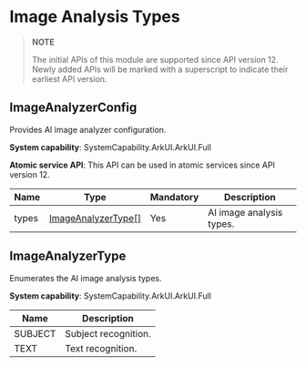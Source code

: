 # Image Analysis Types

>**NOTE**
>
>The initial APIs of this module are supported since API version 12. Newly added APIs will be marked with a superscript to indicate their earliest API version.


## ImageAnalyzerConfig

Provides AI image analyzer configuration.

**System capability**: SystemCapability.ArkUI.ArkUI.Full

**Atomic service API**: This API can be used in atomic services since API version 12.

| Name    | Type               | Mandatory  | Description                  |
| ------ | ----------------- | ---- | -------------------- |
| types | [ImageAnalyzerType[]](#imageanalyzertype) | Yes | AI image analysis types.

## ImageAnalyzerType

Enumerates the AI image analysis types.

**System capability**: SystemCapability.ArkUI.ArkUI.Full

| Name    | Description          |
| -------- | -------------- |
| SUBJECT | Subject recognition. |
| TEXT | Text recognition. |
